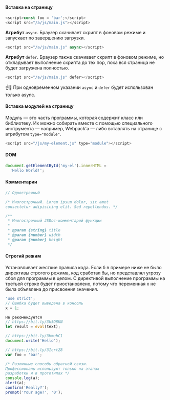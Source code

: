 #### Вставка на страницу

```javascript
<script>const foo = 'bar';</script>
<script src="/a/js/main.js"></script>
```

**Атрибут** `async`. Браузер скачивает скрипт в фоновом режиме и запускает по завершению загрузки.

```javascript
<script src="/a/js/main.js" async></script>
```

**Атрибут** `defer`. Браузер также скачивает скрипт в фоновом режиме, но откладывает выполнение скрипта до тех пор, пока вся страница не будет загружена полностью.

```javascript
<script src="/a/js/main.js" defer></script>
```

☝️🧐 При одновременном указании `async` и `defer` будет использован только async.

#### Вставка модулей на страницу

Модуль — это часть программы, которая содержит класс или библиотеку. Их можно собирать вместе с помощью специального инструмента — например, Webpack'а — либо вставлять на странице с атрибутом `type="module"`.

```javascript
<script src="/js/my-element.js" type="module"></script>
```

#### DOM

```javascript
document.getElementById('my-el').innerHTML =
  'Hello World!';
```

#### Комментарии

```javascript
// Однострочный

/* Многострочный. Lorem ipsum dolor, sit amet
consectetur adipisicing elit. Sed repellendus. */

/**
 * Многострочный JSDoc-комментарий функции
 *
 * @param {string} title
 * @param {number} width
 * @param {number} height
 */
```

#### Строгий режим

Устанавливает жесткие правила кода. Если б в примере ниже не было директивы строгого режима, код сработал бы, но представлял угрозу сбоя для программы в целом. С директивой выполнение программы на третьей строке будет приостановлено, потому что переменная x не была объявлена до присвоения значения.

```javascript
'use strict';
// Ошибка будет выведена в консоль
x = 1;

Не рекомендуется
// https://bit.ly/3h5O8KN
let result = eval(text);

// https://bit.ly/3HmuhC1
document.write('Hello');

// https://bit.ly/3IcrtZ8
var foo = 'bar';

/* Различные способы обратной связи.
Профессионалы используют только на этапах
разработки и в прототипах */
console.log(a);
alert(a);
confirm('Really?');
prompt('Your age?', '0');
```
